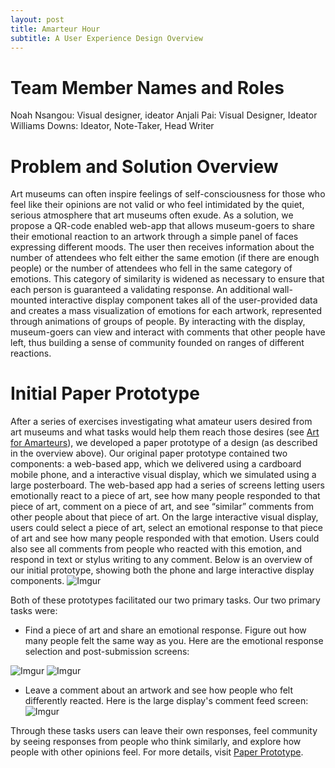 ```yaml
---
layout: post
title: Amarteur Hour
subtitle: A User Experience Design Overview
---
```


# Team Member Names and Roles

Noah Nsangou: Visual designer, ideator
Anjali Pai: Visual Designer, Ideator
Williams Downs: Ideator, Note-Taker, Head Writer

# Problem and Solution Overview

Art museums can often inspire feelings of self-consciousness for those who feel like their opinions are not valid or who feel intimidated by the quiet, serious atmosphere that art museums often exude. As a solution, we propose a QR-code enabled web-app that allows museum-goers to share their emotional reaction to an artwork through a simple panel of faces expressing different moods. The user then receives information about the number of attendees who felt either the same emotion (if there are enough people) or the number of attendees who fell in the same category of emotions. This category of similarity is widened as necessary to ensure that each person is guaranteed a validating response. An additional wall-mounted interactive display component takes all of the user-provided data and creates a mass visualization of emotions for each artwork, represented through animations of groups of people. By interacting with the display, museum-goers can view and interact with comments that other people have left, thus building a sense of community founded on ranges of different reactions.


# Initial Paper Prototype 

After a series of exercises investigating what amateur users desired from art museums and what tasks would help them reach those desires (see [Art for Amarteurs](https://williamdowns.github.io/amarteurs/2018-10-25-UserExperienceResearchOverview/)), we developed a paper prototype of a design (as described in the overview above). Our original paper prototype contained two components: a web-based app, which we delivered using a cardboard mobile phone, and a interactive visual display, which we simulated using a large posterboard. The web-based app had a series of screens letting users emotionally react to a piece of art, see how many people responded to that piece of art, comment on a piece of art, and see “similar” comments from other people about that piece of art. On the large interactive visual display, users could select a piece of art, select an emotional response to that piece of art and see how many people responded with that emotion. Users could also see all comments from people who reacted with this emotion, and respond in text or stylus writing to any comment. Below is an overview of our initial prototype, showing both the phone and large interactive display components.
![Imgur](https://i.imgur.com/iOxzIfR.jpg)


Both of these prototypes facilitated our two primary tasks. Our two primary tasks were:
* Find a piece of art and share an emotional response. Figure out how many people felt the same way as you. Here are the emotional response selection and post-submission screens:

![Imgur](https://i.imgur.com/4Lrf5Hr.jpg)
![Imgur](https://i.imgur.com/jW4zg7M.jpg)

* Leave a comment about an artwork and see how people who felt differently reacted. Here is the large display's comment feed screen:
![Imgur](https://i.imgur.com/TYC7cNW.jpg)

Through these tasks users can leave their own responses, feel community by seeing responses from people who think similarly, and explore how people with other opinions feel. For more details, visit [Paper Prototype](https://williamdowns.github.io/amarteurs/2018-10-29-PaperPrototype/).
